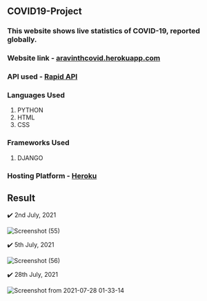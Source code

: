 ## COVID19-Project

### This website shows live statistics of COVID-19, reported globally.

### Website link - [aravinthcovid.herokuapp.com](https://aravinthcovid.herokuapp.com/)

### API used - [Rapid API](https://rapidapi.com/api-sports/api/covid-193)

### Languages Used

1. PYTHON
2. HTML
3. CSS

### Frameworks Used 

1. DJANGO

### Hosting Platform - [Heroku](https://www.heroku.com/)

## Result

✔️ 2nd July, 2021

![Screenshot (55)](https://user-images.githubusercontent.com/79074310/124335274-6a121480-dbb7-11eb-9285-d314d82fee5e.png)

✔️ 5th July, 2021

![Screenshot (56)](https://user-images.githubusercontent.com/79074310/124523645-932fe080-de15-11eb-96e5-c2ebd78abce8.png)

✔️ 28th July, 2021

![Screenshot from 2021-07-28 01-33-14](https://user-images.githubusercontent.com/79074310/127220002-6329e2d4-2e20-4bf6-a2d2-429086307be8.png)


